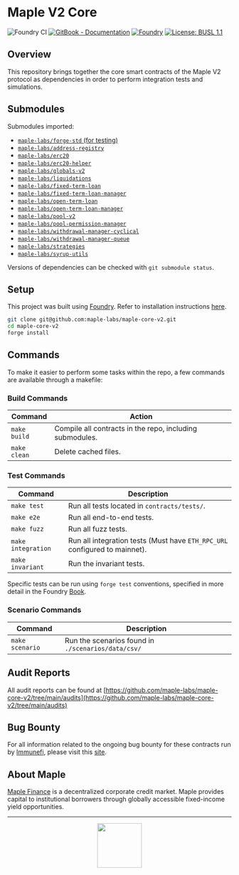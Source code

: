 # Maple V2 Core

![Foundry CI](https://github.com/maple-labs/maple-core-v2/actions/workflows/ci.yaml/badge.svg)
[![GitBook - Documentation](https://img.shields.io/badge/GitBook-Documentation-orange?logo=gitbook&logoColor=white)](https://maplefinance.gitbook.io/maple/maple-for-developers/protocol-overview)
[![Foundry][foundry-badge]][foundry]
[![License: BUSL 1.1](https://img.shields.io/badge/License-BUSL%201.1-blue.svg)](https://github.com/maple-labs/maple-core-v2/blob/main/LICENSE)

[foundry]: https://getfoundry.sh/
[foundry-badge]: https://img.shields.io/badge/Built%20with-Foundry-FFDB1C.svg

## Overview

This repository brings together the core smart contracts of the Maple V2 protocol as dependencies in order to perform integration tests and simulations.

## Submodules

Submodules imported:
- [`maple-labs/forge-std` (for testing)](https://github.com/maple-labs/forge-std)
- [`maple-labs/address-registry`](https://github.com/maple-labs/address-registry)
- [`maple-labs/erc20`](https://github.com/maple-labs/erc20)
- [`maple-labs/erc20-helper`](https://github.com/maple-labs/erc20-helper)
- [`maple-labs/globals-v2`](https://github.com/maple-labs/globals-v2)
- [`maple-labs/liquidations`](https://github.com/maple-labs/liquidations)
- [`maple-labs/fixed-term-loan`](https://github.com/maple-labs/fixed-term-loan)
- [`maple-labs/fixed-term-loan-manager`](https://github.com/maple-labs/fixed-term-loan-manager)
- [`maple-labs/open-term-loan`](https://github.com/maple-labs/open-term-loan)
- [`maple-labs/open-term-loan-manager`](https://github.com/maple-labs/open-term-loan-manager)
- [`maple-labs/pool-v2`](https://github.com/maple-labs/pool-v2)
- [`maple-labs/pool-permission-manager`](https://github.com/maple-labs/pool-permission-manager)
- [`maple-labs/withdrawal-manager-cyclical`](https://github.com/maple-labs/withdrawal-manager-cyclical)
- [`maple-labs/withdrawal-manager-queue`](https://github.com/maple-labs/withdrawal-manager-queue)
- [`maple-labs/strategies`](https://github.com/maple-labs/strategies)
- [`maple-labs/syrup-utils`](https://github.com/maple-labs/syrup-utils)

Versions of dependencies can be checked with `git submodule status`.

## Setup

This project was built using [Foundry](https://book.getfoundry.sh/). Refer to installation instructions [here](https://github.com/foundry-rs/foundry#installation).

```sh
git clone git@github.com:maple-labs/maple-core-v2.git
cd maple-core-v2
forge install
```

## Commands
To make it easier to perform some tasks within the repo, a few commands are available through a makefile:

### Build Commands

| Command | Action |
|---|---|
| `make build`       | Compile all contracts in the repo, including submodules. |
| `make clean`       | Delete cached files. |

### Test Commands

| Command | Description |
|---|---|
| `make test`        | Run all tests located in `contracts/tests/`. |
| `make e2e`         | Run all end-to-end tests. |
| `make fuzz`        | Run all fuzz tests. |
| `make integration` | Run all integration tests (Must have `ETH_RPC_URL` configured to mainnet). |
| `make invariant`   | Run the invariant tests. |

Specific tests can be run using `forge test` conventions, specified in more detail in the Foundry [Book](https://book.getfoundry.sh/reference/forge/forge-test#test-options).

### Scenario Commands

| Command | Description |
|---|---|
| `make scenario` | Run the scenarios found in `./scenarios/data/csv/` |

## Audit Reports

All audit reports can be found at [https://github.com/maple-labs/maple-core-v2/tree/main/audits](https://github.com/maple-labs/maple-core-v2/tree/main/audits)

## Bug Bounty

For all information related to the ongoing bug bounty for these contracts run by [Immunefi](https://immunefi.com/), please visit this [site](https://immunefi.com/bounty/maple/).

## About Maple

[Maple Finance](https://maple.finance/) is a decentralized corporate credit market. Maple provides capital to institutional borrowers through globally accessible fixed-income yield opportunities.

---

<p align="center">
  <img src="https://user-images.githubusercontent.com/44272939/196706799-fe96d294-f700-41e7-a65f-2d754d0a6eac.gif" height="100" />
</p>
